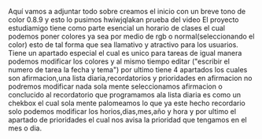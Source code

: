 Aquí vamos a adjuntar todo sobre creamos el inicio con un breve tono de color 0.8.9 y esto lo pusimos hwiwjqlakan prueba del video 
El proyecto estudiamigo tiene como parte esencial un horario de clases el cual podemos poner colores ya sea por medio de rgb o normal(seleccionando el color) esto de tal forma que sea llamativo y atractivo para los usuarios.
Tiene un apartado especial el cual es unico para tareas de igual manera podemos modificar los colores y al mismo tiempo editar ("escribir el numero de tarea la fecha y tema")
por ultimo tiene 4 apartados los cuales son afirmacion,una lista diaria,recordatorios y prioridades
en afirmacion no podremos modificar nada sola mente seleccionamos afirmacion o conclucido al recordatorio que programamos
ala lista diaria es como un chekbox el cual sola mente palomeamos lo que ya este hecho 
recordario solo podemos modificar los horios,dias,mes,año y hora
y por ultimo el apartado de prioridades el cual nos avisa la prioridad que tengamos en el mes o dia.

